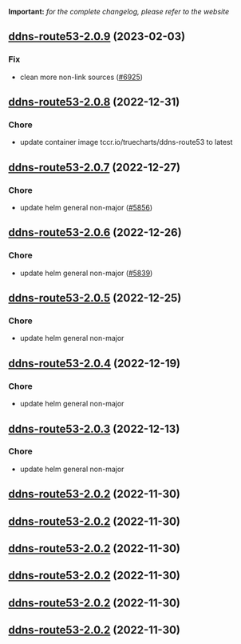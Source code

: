 **Important:**
*for the complete changelog, please refer to the website*




## [ddns-route53-2.0.9](https://github.com/truecharts/charts/compare/ddns-route53-2.0.8...ddns-route53-2.0.9) (2023-02-03)

### Fix

-  clean more non-link sources ([#6925](https://github.com/truecharts/charts/issues/6925))
  
  


## [ddns-route53-2.0.8](https://github.com/truecharts/charts/compare/ddns-route53-2.0.7...ddns-route53-2.0.8) (2022-12-31)

### Chore

- update container image tccr.io/truecharts/ddns-route53 to latest
  
  


## [ddns-route53-2.0.7](https://github.com/truecharts/charts/compare/ddns-route53-2.0.6...ddns-route53-2.0.7) (2022-12-27)

### Chore

- update helm general non-major ([#5856](https://github.com/truecharts/charts/issues/5856))
  
  


## [ddns-route53-2.0.6](https://github.com/truecharts/charts/compare/ddns-route53-2.0.5...ddns-route53-2.0.6) (2022-12-26)

### Chore

- update helm general non-major ([#5839](https://github.com/truecharts/charts/issues/5839))
  
  


## [ddns-route53-2.0.5](https://github.com/truecharts/charts/compare/ddns-route53-2.0.4...ddns-route53-2.0.5) (2022-12-25)

### Chore

- update helm general non-major
  
  


## [ddns-route53-2.0.4](https://github.com/truecharts/charts/compare/ddns-route53-2.0.3...ddns-route53-2.0.4) (2022-12-19)

### Chore

- update helm general non-major
  
  


## [ddns-route53-2.0.3](https://github.com/truecharts/charts/compare/ddns-route53-2.0.2...ddns-route53-2.0.3) (2022-12-13)

### Chore

- update helm general non-major
  
  


## [ddns-route53-2.0.2](https://github.com/truecharts/charts/compare/ddns-route53-2.0.1...ddns-route53-2.0.2) (2022-11-30)




## [ddns-route53-2.0.2](https://github.com/truecharts/charts/compare/ddns-route53-2.0.1...ddns-route53-2.0.2) (2022-11-30)




## [ddns-route53-2.0.2](https://github.com/truecharts/charts/compare/ddns-route53-2.0.1...ddns-route53-2.0.2) (2022-11-30)




## [ddns-route53-2.0.2](https://github.com/truecharts/charts/compare/ddns-route53-2.0.1...ddns-route53-2.0.2) (2022-11-30)




## [ddns-route53-2.0.2](https://github.com/truecharts/charts/compare/ddns-route53-2.0.1...ddns-route53-2.0.2) (2022-11-30)




## [ddns-route53-2.0.2](https://github.com/truecharts/charts/compare/ddns-route53-2.0.1...ddns-route53-2.0.2) (2022-11-30)




